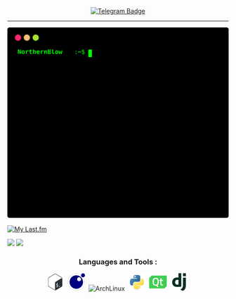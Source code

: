 <div align="center" id="badges">
<a href="https://t.me/NorthernBlow">   
  <img src="https://img.shields.io/badge/Telegram-EB1F6A?style=for-the-badge&logo=telegram&logoColor=white" alt="Telegram Badge"/>
  </a>  
</div>

---



![Example](https://github.com/NorthernBlow/githubstats/blob/master/github_stats.svg)



[![My Last.fm](https://lastfm-recently-played.vercel.app/api?user=Accept_the_Pain&count=1&loved=true)](https://www.last.fm/user/Accept_the_Pain)

[![](https://img.shields.io/badge/Last.fm-Accept_the_pain-D51007?logo=last.fm&logoColor=white&style=flat-square)](https://www.last.fm/user/Accept_the_Pain)
[![](https://img.shields.io/badge/Soundcloud-Northern_Blow-FF7700?logo=soundcloud&logoColor=white&style=flat-square)](https://soundcloud.com/tqkqbulmnkgb)



<div align="center">
<h3
<p> Languages and Tools : </p>
</h3>
  <img src="https://github.com/devicons/devicon/blob/master/icons/bash/bash-plain.svg" title="bash" alt="bash" wirth="40" height="40"/>&nbsp;
  <img src="https://github.com/devicons/devicon/blob/master/icons/lua/lua-original.svg" title="Lua" alt="Lua" wirth="40" height="40"/>&nbsp;
  <img src="https://github.com/simple-icons/simple-icons/blob/develop/icons/archlinux.svg" title="ArchLinux" alt="ArchLinux" wirth="40" height="40"/>&nbsp;
  <img src="https://github.com/devicons/devicon/blob/master/icons/python/python-original.svg" title="Python" alt="Python" wirth="40" height="40"/>&nbsp;
  <img src="https://github.com/devicons/devicon/blob/master/icons/qt/qt-original.svg" title="PyQt5" alt="PyQT5" wirth="40" height="40"/>&nbsp;
  <img src="https://github.com/devicons/devicon/blob/master/icons/django/django-plain.svg" title="Django" alt="Django" wirth="40" height="40"/>&nbsp;
  

